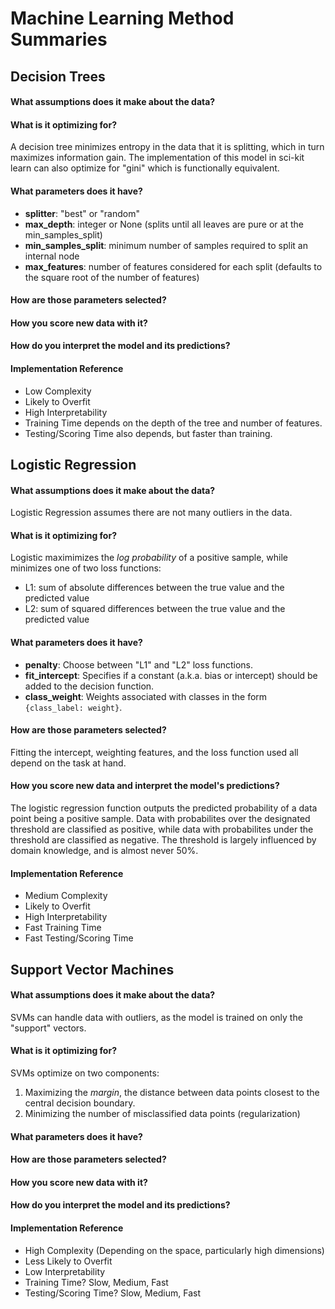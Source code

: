 # Machine Learning Method Summaries

## Decision Trees

#### What assumptions does it make about the data?

#### What is it optimizing for?
A decision tree minimizes entropy in the data that it is splitting, which in turn maximizes information gain. The implementation of this model in sci-kit learn can also optimize for "gini" which is functionally equivalent. 

#### What parameters does it have?
- **splitter**: "best" or "random"
- **max\_depth**: integer or None (splits until all leaves are pure or at the min\_samples\_split)
- **min\_samples\_split**: minimum number of samples required to split an internal node
- **max\_features**: number of features considered for each split (defaults to the square root of the number of features)

#### How are those parameters selected?

#### How you score new data with it?

#### How do you interpret the model and its predictions?

#### Implementation Reference
- Low Complexity
- Likely to Overfit
- High Interpretability
- Training Time depends on the depth of the tree and number of features.
- Testing/Scoring Time also depends, but faster than training. 

## Logistic Regression

#### What assumptions does it make about the data?
Logistic Regression assumes there are not many outliers in the data.

#### What is it optimizing for?
Logistic maximimizes the *log probability* of a positive sample, while minimizes one of two loss functions:
- L1: sum of absolute differences between the true value and the predicted value
- L2: sum of squared differences between the true value and the predicted value

#### What parameters does it have?
- **penalty**: Choose between "L1" and "L2" loss functions.
- **fit\_intercept**: Specifies if a constant (a.k.a. bias or intercept) should be added to the decision function.
- **class\_weight**: Weights associated with classes in the form `{class_label: weight}`.
 
#### How are those parameters selected?
Fitting the intercept, weighting features, and the loss function used all depend on the task at hand.

#### How you score new data and interpret the model's predictions?
The logistic regression function outputs the predicted probability of a data point being a positive sample. Data with probabilites over the designated threshold are classified as positive, while data with probabilites under the threshold are classified as negative. The threshold is largely influenced by domain knowledge, and is almost never 50%.  

#### Implementation Reference
- Medium Complexity 
- Likely to Overfit
- High Interpretability
- Fast Training Time
- Fast Testing/Scoring Time

## Support Vector Machines

#### What assumptions does it make about the data?
SVMs can handle data with outliers, as the model is trained on only the "support" vectors.

#### What is it optimizing for?
SVMs optimize on two components:
1. Maximizing the *margin*, the distance between data points closest to the central decision boundary.
2. Minimizing the number of misclassified data points (regularization) 
 
#### What parameters does it have?

#### How are those parameters selected?

#### How you score new data with it?

#### How do you interpret the model and its predictions?

#### Implementation Reference
- High Complexity (Depending on the space, particularly high dimensions)
- Less Likely to Overfit
- Low Interpretability
- Training Time? Slow, Medium, Fast
- Testing/Scoring Time? Slow, Medium, Fast
